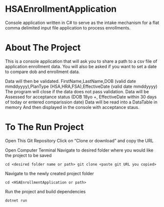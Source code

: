 # HSAEnrollmentApplication
Console application written in C# to serve as the intake mechanism for a flat comma delimited input file application to process enrollments.

# About The Project
This is a console application that will ask you to share a path to a csv file of application enrollment data. You will also be asked if you want to set a date to compare dob and enrollment data.

Data will then be validated. 
  FirstName,LastName,DOB (valid date mmddyyyy),PlanType (HSA,HRA,FSA),EffectiveDate (valid date mmddyyyy)
The program will close if the data does not pass validation.
Data will be Assessed for acceptance status (DOB 18yo +, EffectiveDate within 30 days of today or entered comparission date)
Data will be read into a DataTable in memory
And then displayed in the console with acceptance staus.

# To The Run Project
Open This Git Repository
Click on “Clone or download” and copy the URL

Open Computer Terminal
Navigate to desired folder where you would like the project to be saved

`cd <desired folder name or path>
git clone <paste git URL you copied>`

Navigate to the newly created project folder

`cd <HSAEnrollmentApplication or path>`

Run the project and build dependencies

`dotnet run`
